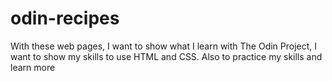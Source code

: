 # odin-recipes


With these web pages, I want to show what I learn with The Odin Project, I want to show my skills to use HTML and CSS. Also to practice my skills and learn more 

